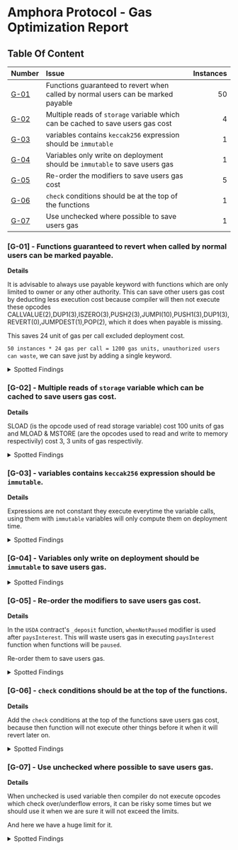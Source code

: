 # Amphora Protocol - Gas Optimization Report

## Table Of Content

| Number                                                                                           | Issue                                                                            | Instances |
| :----------------------------------------------------------------------------------------------- | :------------------------------------------------------------------------------- | --------: |
| [G-01](#g-01---functions-guaranteed-to-revert-when-called-by-normal-users-can-be-marked-payable) | Functions guaranteed to revert when called by normal users can be marked payable |        50 |
| [G-02](#g-02---multiple-reads-of-storage-variable-which-can-be-cached-to-save-users-gas-cost)    | Multiple reads of `storage` variable which can be cached to save users gas cost  |         4 |
| [G-03](#g-03---variables-contains-keccak256-expression-should-be-immutable)                      | variables contains `keccak256` expression should be `immutable`                  |         1 |
| [G-04](#g-04---variables-only-write-on-deployment-should-be-immutable-to-save-users-gas)         | Variables only write on deployment should be `immutable` to save users gas       |         1 |
| [G-05](#g-05---re-order-the-modifiers-to-save-users-gas-cost)                                    | Re-order the modifiers to save users gas cost                                    |         5 |
| [G-06](#g-06---check-conditions-should-be-at-the-top-of-the-functions)                           | `check` conditions should be at the top of the functions                         |         1 |
| [G-07](#g-07---use-unchecked-where-possible-to-save-users-gas)                                   | Use unchecked where possible to save users gas                                   |         1 |

### [G-01] - Functions guaranteed to revert when called by normal users can be marked payable.

**Details**

It is advisable to always use payable keyword with functions which are only limited to owner or any other authority. This can save other users gas cost by deducting less execution cost because compiler will then not execute these opcodes CALLVALUE(2),DUP1(3),ISZERO(3),PUSH2(3),JUMPI(10),PUSH1(3),DUP1(3),REVERT(0),JUMPDEST(1),POP(2), which it does when payable is missing.

This saves 24 unit of gas per call excluded deployment cost.

`50 instances * 24 gas per call = 1200 gas units, unauthorized users can waste`, we can save just by adding a single keyword.

<details>
  <summary>Spotted Findings</summary>
  <p></p>

[AMPHClaimer.sol - Line 119](https://github.com/code-423n4/2023-07-amphora/blob/main/core/solidity/contracts/core/AMPHClaimer.sol#L119)

| Calculation Type | Before | After | Gas Saved |
| :--------------- | :----- | :---- | --------: |
| Avg              | 4637   | 4613  |        24 |

```diff
-   function changeVaultController(address _newVaultController) external override onlyOwner {
+   function changeVaultController(address _newVaultController) external payable override onlyOwner {
```

Similarly for all these functions, users will save 24 gas per call just adding `payable` keyword.

[AMPHClaimer.sol - Line 128](https://github.com/code-423n4/2023-07-amphora/blob/main/core/solidity/contracts/core/AMPHClaimer.sol#L128)

[AMPHClaimer.sol - Line 136](https://github.com/code-423n4/2023-07-amphora/blob/main/core/solidity/contracts/core/AMPHClaimer.sol#L136)

[AMPHClaimer.sol - Line 144](https://github.com/code-423n4/2023-07-amphora/blob/main/core/solidity/contracts/core/AMPHClaimer.sol#L144)

[USDA.sol - Line 63](https://github.com/code-423n4/2023-07-amphora/blob/main/core/solidity/contracts/core/USDA.sol#L63)

[USDA.sol - Line 161](https://github.com/code-423n4/2023-07-amphora/blob/main/core/solidity/contracts/core/USDA.sol#L161)

[USDA.sol - Line 182](https://github.com/code-423n4/2023-07-amphora/blob/main/core/solidity/contracts/core/USDA.sol#L182)

[USDA.sol - Line 212](https://github.com/code-423n4/2023-07-amphora/blob/main/core/solidity/contracts/core/USDA.sol#L212)

[USDA.sol - Line 224](https://github.com/code-423n4/2023-07-amphora/blob/main/core/solidity/contracts/core/USDA.sol#L224)

[USDA.sol - Line 231](https://github.com/code-423n4/2023-07-amphora/blob/main/core/solidity/contracts/core/USDA.sol#L231)

[USDA.sol - Line 239](https://github.com/code-423n4/2023-07-amphora/blob/main/core/solidity/contracts/core/USDA.sol#L239)

[USDA.sol - Line 253](https://github.com/code-423n4/2023-07-amphora/blob/main/core/solidity/contracts/core/USDA.sol#L253)

[USDA.sol - Line 278](https://github.com/code-423n4/2023-07-amphora/blob/main/core/solidity/contracts/core/USDA.sol#L278)

[USDA.sol - Line 287](https://github.com/code-423n4/2023-07-amphora/blob/main/core/solidity/contracts/core/USDA.sol#L287)

[USDA.sol - Line 297](https://github.com/code-423n4/2023-07-amphora/blob/main/core/solidity/contracts/core/USDA.sol#L297)

[Vault.sol - Line 89](https://github.com/code-423n4/2023-07-amphora/blob/main/core/solidity/contracts/core/Vault.sol#L89)

[Vault.sol - Line 117](https://github.com/code-423n4/2023-07-amphora/blob/main/core/solidity/contracts/core/Vault.sol#L117)

[Vault.sol - Line 139](https://github.com/code-423n4/2023-07-amphora/blob/main/core/solidity/contracts/core/Vault.sol#L139)

[Vault.sol - Line 164](https://github.com/code-423n4/2023-07-amphora/blob/main/core/solidity/contracts/core/Vault.sol#L164)

[Vault.sol - Line 284](https://github.com/code-423n4/2023-07-amphora/blob/main/core/solidity/contracts/core/Vault.sol#L284)

[Vault.sol - Line 293](https://github.com/code-423n4/2023-07-amphora/blob/main/core/solidity/contracts/core/Vault.sol#L293)

[Vault.sol - Line 305](https://github.com/code-423n4/2023-07-amphora/blob/main/core/solidity/contracts/core/Vault.sol#L305)

[VaultController.sol - Line 294](https://github.com/code-423n4/2023-07-amphora/blob/main/core/solidity/contracts/core/VaultController.sol#L294)

[VaultController.sol - Line 299](https://github.com/code-423n4/2023-07-amphora/blob/main/core/solidity/contracts/core/VaultController.sol#L299)

[VaultController.sol - Line 305](https://github.com/code-423n4/2023-07-amphora/blob/main/core/solidity/contracts/core/VaultController.sol#L305)

[VaultController.sol - Line 312](https://github.com/code-423n4/2023-07-amphora/blob/main/core/solidity/contracts/core/VaultController.sol#L312)

[VaultController.sol - Line 319](https://github.com/code-423n4/2023-07-amphora/blob/main/core/solidity/contracts/core/VaultController.sol#L319)

[VaultController.sol - Line 331](https://github.com/code-423n4/2023-07-amphora/blob/main/core/solidity/contracts/core/VaultController.sol#L331)

[VaultController.sol - Line 390](https://github.com/code-423n4/2023-07-amphora/blob/main/core/solidity/contracts/core/VaultController.sol#L390)

[VaultController.sol - Line 416](https://github.com/code-423n4/2023-07-amphora/blob/main/core/solidity/contracts/core/VaultController.sol#L416)

[VaultController.sol - Line 415](https://github.com/code-423n4/2023-07-amphora/blob/main/core/solidity/contracts/core/VaultController.sol#L415)

[VaultController.sol - Line 435](https://github.com/code-423n4/2023-07-amphora/blob/main/core/solidity/contracts/core/VaultController.sol#L435)

[GovernorCharlie.sol - Line 567](https://github.com/code-423n4/2023-07-amphora/blob/main/core/solidity/contracts/governance/GovernorCharlie.sol#L567)

[GovernorCharlie.sol - Line 575](https://github.com/code-423n4/2023-07-amphora/blob/main/core/solidity/contracts/governance/GovernorCharlie.sol#L575)

[GovernorCharlie.sol - Line 583](https://github.com/code-423n4/2023-07-amphora/blob/main/core/solidity/contracts/governance/GovernorCharlie.sol#L583)

[GovernorCharlie.sol - Line 594](https://github.com/code-423n4/2023-07-amphora/blob/main/core/solidity/contracts/governance/GovernorCharlie.sol#L594)

[GovernorCharlie.sol - Line 605](https://github.com/code-423n4/2023-07-amphora/blob/main/core/solidity/contracts/governance/GovernorCharlie.sol#L605)

[GovernorCharlie.sol - Line 616](https://github.com/code-423n4/2023-07-amphora/blob/main/core/solidity/contracts/governance/GovernorCharlie.sol#L616)

[GovernorCharlie.sol - Line 627](https://github.com/code-423n4/2023-07-amphora/blob/main/core/solidity/contracts/governance/GovernorCharlie.sol#L627)

[GovernorCharlie.sol - Line 638](https://github.com/code-423n4/2023-07-amphora/blob/main/core/solidity/contracts/governance/GovernorCharlie.sol#L638)

[GovernorCharlie.sol - Line 649](https://github.com/code-423n4/2023-07-amphora/blob/main/core/solidity/contracts/governance/GovernorCharlie.sol#L649)

[GovernorCharlie.sol - Line 660](https://github.com/code-423n4/2023-07-amphora/blob/main/core/solidity/contracts/governance/GovernorCharlie.sol#L660)

[GovernorCharlie.sol - Line 673](https://github.com/code-423n4/2023-07-amphora/blob/main/core/solidity/contracts/governance/GovernorCharlie.sol#L673)

[GovernorCharlie.sol - Line 684](https://github.com/code-423n4/2023-07-amphora/blob/main/core/solidity/contracts/governance/GovernorCharlie.sol#L684)

[GovernorCharlie.sol - Line 695](https://github.com/code-423n4/2023-07-amphora/blob/main/core/solidity/contracts/governance/GovernorCharlie.sol#L695)

[GovernorCharlie.sol - Line 706](https://github.com/code-423n4/2023-07-amphora/blob/main/core/solidity/contracts/governance/GovernorCharlie.sol#L706)

[CurveMaster.sol - Line 31](https://github.com/code-423n4/2023-07-amphora/blob/main/core/solidity/contracts/periphery/CurveMaster.sol#L31)

[CurveMaster.sol - Line 41](https://github.com/code-423n4/2023-07-amphora/blob/main/core/solidity/contracts/periphery/CurveMaster.sol#L41)

[CurveMaster.sol - Line 52](https://github.com/code-423n4/2023-07-amphora/blob/main/core/solidity/contracts/periphery/CurveMaster.sol#L52)

[ChainlinkOracleRelay.sol - Line 65](https://github.com/code-423n4/2023-07-amphora/blob/main/core/solidity/contracts/periphery/oracles/ChainlinkOracleRelay.sol#L65)

[UFragments.sol - Line 111](https://github.com/code-423n4/2023-07-amphora/blob/main/core/solidity/contracts/utils/UFragments.sol#L111)

## </details>

### [G-02] - Multiple reads of `storage` variable which can be cached to save users gas cost.

**Details**

SLOAD (is the opcode used of read storage variable) cost 100 units of gas and MLOAD & MSTORE (are the opcodes used to read and write to memory respectivily) cost 3, 3 units of gas respectivily.

<details>
  <summary>Spotted Findings</summary>
  <p></p>

[USDA.sol - Lines 48 - 53](https://github.com/code-423n4/2023-07-amphora/blob/main/core/solidity/contracts/core/USDA.sol#L48-L53)

```diff
modifier paysInterest() {
+   uint256 length_ = _vaultControllers.length();
-   for (uint256 _i; _i < _vaultControllers.length(); ) {
+   for (uint256 _i; _i < length_; ) {
        IVaultController(_vaultControllers.at(_i)).calculateInterest();
        unchecked {
            // * @audit gas - ++i
            _i++;
        }
    }
    _;
}
```

[USDA.sol - Line 132](https://github.com/code-423n4/2023-07-amphora/blob/main/core/solidity/contracts/core/USDA.sol#L132)

```diff
function withdrawAll() external override returns (uint256 _susdWithdrawn) {
    uint256 _balance = this.balanceOf(_msgSender());
+   uint256 reserveAmount_ = reserveAmount;
-   _susdWithdrawn = _balance > reserveAmount ? reserveAmount : _balance;
+   _susdWithdrawn = _balance > reserveAmount_ ? reserveAmount_ : _balance;
    _withdraw(_susdWithdrawn, _msgSender());
}
```

[USDA.sol - 142](https://github.com/code-423n4/2023-07-amphora/blob/main/core/solidity/contracts/core/USDA.sol#L142)

```diff
function withdrawAllTo(
    address _target
) external override returns (uint256 _susdWithdrawn) {
    uint256 _balance = this.balanceOf(_msgSender());
+   uint256 reserveAmount_ = reserveAmount;
-   _susdWithdrawn = _balance > reserveAmount ? reserveAmount : _balance;
+   _susdWithdrawn = _balance > reserveAmount_ ? reserveAmount_ : _balance;
    _withdraw(_susdWithdrawn, _target);
}
```

[USDA.sol - 260 - 263](https://github.com/code-423n4/2023-07-amphora/blob/main/core/solidity/contracts/core/USDA.sol#L260-L263)

```diff
function _donation(uint256 _amount) internal {
+   uint256 totalSupply_ = _totalSupply;
-   _totalSupply += _amount;
+   _totalSupply = totalSupply_ + _amount;

-   if (_totalSupply > MAX_SUPPLY) _totalSupply = MAX_SUPPLY;
+   uint256 MAX_SUPPLY_ = MAX_SUPPLY;
+   if (totalSupply_ > MAX_SUPPLY_) _totalSupply = MAX_SUPPLY_;

+   totalSupply_ = _totalSupply;
-   _gonsPerFragment = _totalGons / _totalSupply;
+   _gonsPerFragment = _totalGons / totalSupply_;

-   emit Donation(_msgSender(), _amount, _totalSupply);
+   emit Donation(_msgSender(), _amount, totalSupply_);
}
```

</details>

### [G-03] - variables contains `keccak256` expression should be `immutable`.

**Details**

Expressions are not constant they execute everytime the variable calls, using them with `immutable` variables will only compute them on deployment time.

<details>
  <summary>Spotted Findings</summary>
  <p></p>

[USDA.sol - Line 21](https://github.com/code-423n4/2023-07-amphora/blob/main/core/solidity/contracts/core/USDA.sol#L21)

```diff
-   bytes32 public constant VAULT_CONTROLLER_ROLE = keccak256("VAULT_CONTROLLER");
+   bytes32 public immutable VAULT_CONTROLLER_ROLE;
+   constructor {
+       VAULT_CONTROLLER_ROLE = keccak256("VAULT_CONTROLLER");
```

</details>

### [G-04] - Variables only write on deployment should be `immutable` to save users gas.

<details>
  <summary>Spotted Findings</summary>
  <p></p>

[USDA.sol - Line 26](https://github.com/code-423n4/2023-07-amphora/blob/main/core/solidity/contracts/core/USDA.sol#L26)

```diff
-   IERC20 public sUSD;
+   IERC20 public immutable sUSD;
```

## </details>

### [G-05] - Re-order the modifiers to save users gas cost.

**Details**

In the `USDA` contract's `_deposit` function, `whenNotPaused` modifier is used after `paysInterest`. This will waste users gas in executing `paysInterest` function when functions will be `paused`.

Re-order them to save users gas.

<details>
  <summary>Spotted Findings</summary>
  <p></p>

[USDA.sol - Line 101](https://github.com/code-423n4/2023-07-amphora/blob/main/core/solidity/contracts/core/USDA.sol#L101)

```diff
-   function _deposit(uint256 _susdAmount, address _target) internal paysInterest whenNotPaused {
+   function _deposit(uint256 _susdAmount, address _target) internal whenNotPaused paysInterest {
```

[USDA.sol - Line 147](https://github.com/code-423n4/2023-07-amphora/blob/main/core/solidity/contracts/core/USDA.sol#L147)

```diff
-   function _withdraw(uint256 _susdAmount, address _target) internal paysInterest whenNotPaused {
+   function _withdraw(uint256 _susdAmount, address _target) internal whenNotPaused paysInterest {
```

[USDA.sol - Line 161](https://github.com/code-423n4/2023-07-amphora/blob/main/core/solidity/contracts/core/USDA.sol#L161)

```diff
-   function mint(uint256 _susdAmount) external override paysInterest onlyOwner {
+   function mint(uint256 _susdAmount) external override onlyOwner paysInterest {
```

[USDA.sol - Line 182](https://github.com/code-423n4/2023-07-amphora/blob/main/core/solidity/contracts/core/USDA.sol#L182)

```diff
-   function burn(uint256 _susdAmount) external override paysInterest onlyOwner {
+   function burn(uint256 _susdAmount) external override onlyOwner paysInterest {
```

[USDA.sol - Line 202](https://github.com/code-423n4/2023-07-amphora/blob/main/core/solidity/contracts/core/USDA.sol#L202)

```diff
-   function donate(uint256 _susdAmount) external override paysInterest whenNotPaused {
+   function donate(uint256 _susdAmount) external override whenNotPaused paysInterest {
```

## </details>

### [G-06] - `check` conditions should be at the top of the functions.

**Details**

Add the `check` conditions at the top of the functions save users gas cost, because then function will not execute other things before it when it will revert later on.

<details>
  <summary>Spotted Findings</summary>
  <p></p>

[USDA.sol - Lines 148 - 150](https://github.com/code-423n4/2023-07-amphora/blob/main/core/solidity/contracts/core/USDA.sol#L148-L150)

These all conditions should be in their external functions.

```solidity
    if (reserveAmount == 0) revert USDA_EmptyReserve();
    if (_susdAmount == 0) revert USDA_ZeroAmount();
    if (_susdAmount > this.balanceOf(_msgSender())) revert USDA_InsufficientFunds();
```

</details>

### [G-07] - Use unchecked where possible to save users gas.

**Details**

When unchecked is used variable then compiler do not execute opcodes which check over/underflow errors, it can be risky some times but we should use it when we are sure it will not exceed the limits.

And here we have a huge limit for it.

<details>
  <summary>Spotted Findings</summary>
  <p></p>

[USDA.sol - Line 170 - 174](https://github.com/code-423n4/2023-07-amphora/blob/main/core/solidity/contracts/core/USDA.sol#L170-L174)

```diff
-   _gonBalances[_target] += _amount * __gonsPerFragment;
+   unchecked { _gonBalances[_target] += _amount * __gonsPerFragment; }
-   _totalSupply += _amount;
+   unchecked { _totalSupply += _amount; }
-   _totalGons += _amount * __gonsPerFragment;
+   unchecked { _totalGons += _amount * __gonsPerFragment; }
```

</details>
